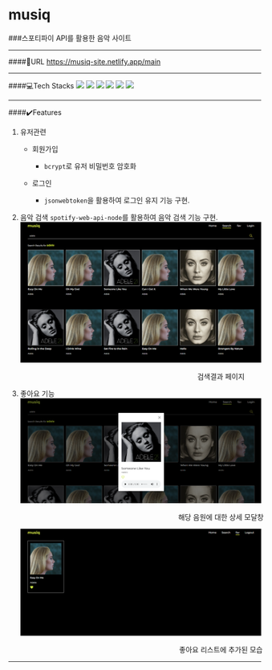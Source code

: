 # musiq

###스포티파이 API를 활용한 음악 사이트

---

####🔗URL 
https://musiq-site.netlify.app/main

---

####💻Tech Stacks
<img src="https://img.shields.io/badge/html5-E34F26?style=for-the-badge&logo=html5&logoColor=white">
<img src="https://img.shields.io/badge/css-1572B6?style=for-the-badge&logo=css3&logoColor=white">
<img src="https://img.shields.io/badge/javascript-F7DF1E?style=for-the-badge&logo=javascript&logoColor=black">
<img src="https://img.shields.io/badge/vue.js-4FC08D?style=for-the-badge&logo=vue.js&logoColor=white">
<img src="https://img.shields.io/badge/node.js-339933?style=for-the-badge&logo=Node.js&logoColor=white">
<img src="https://img.shields.io/badge/mysql-4479A1?style=for-the-badge&logo=mysql&logoColor=white">

---


####✔️Features 
1. 유저관련
    * 회원가입
        - ```bcrypt```로 유저 비밀번호 암호화 



    * 로그인
        - ```jsonwebtoken```을 활용하여 로그인 유지 기능 구현.



2. 음악 검색
    ```spotify-web-api-node```를 활용하여 음악 검색 기능 구현. 
    <img src="/frontend/public/cap/cap_1.png" width="800px">
        <p style="font-size:14px; text-align:center;width:800px;">검색결과 페이지</p>



3. 좋아요 기능
    <img src="/frontend/public/cap/cap_2.png" width="800px">
        <p style="font-size:14px; text-align:center;width:800px;">해당 음원에 대한 상세 모달창</p>



    <img src="/frontend/public/cap/cap_3.png" width="800px">
     <p style="font-size:14px; text-align:center;width:800px;">좋아요 리스트에 추가된 모습</p>

---
